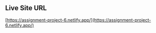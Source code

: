 ## Live Site URL
[https://assignment-project-6.netlify.app/](https://assignment-project-6.netlify.app/)